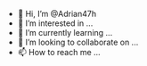 - 👋 Hi, I’m @Adrian47h
- 👀 I’m interested in ...
- 🌱 I’m currently learning ...
- 💞️ I’m looking to collaborate on ...
- 📫 How to reach me ...

<!---
Adrian47h/Adrian47h is a ✨ special ✨ repository because its `README.md` (this file) appears on your GitHub profile.
You can click the Preview link to take a look at your changes.
--->
